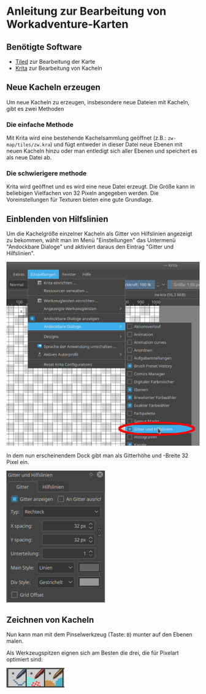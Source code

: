 # Anleitung zur Bearbeitung von Workadventure-Karten

## Benötigte Software

* [Tiled](https://www.mapeditor.org/) zur Bearbeitung der Karte
* [Krita](https://krita.org/en/) zur Bearbeitung von Kacheln

## Neue Kacheln erzeugen

Um neue Kacheln zu erzeugen, insbesondere neue Dateien mit Kacheln, gibt es
zwei Methoden

### Die einfache Methode

Mit Krita wird eine bestehende Kachelsammlung geöffnet (z.B.:
`zw-map/tiles/zw.kra`) und fügt entweder in dieser Datei neue Ebenen mit neuen
Kacheln hinzu oder man entledigt sich aller Ebenen und speichert es als neue
Datei ab.

### Die schwierigere methode

Krita wird geöffnet und es wird eine neue Datei erzeugt. Die Größe kann in
beliebigen Vielfachen von 32 Pixeln angegeben werden. Die Voreinstellungen für
Texturen bieten eine gute Grundlage.

## Einblenden von Hilfslinien

Um die Kachelgröße einzelner Kacheln als Gitter von Hilfslinien angezeigt zu
bekommen, wählt man im Menü "Einstellungen" das Untermenü "Andockbare Dialoge"
und aktiviert daraus den Eintrag "Gitter und Hilfslinien".

![Dock "Gitter und Hilfslinien"](tut_screenshots/dock_grid.png)

In dem nun erscheinendem Dock gibt man als Gitterhöhe und -Breite 32 Pixel ein.

![Einstellungen des Gitters](tut_screenshots/grid_settings.png)

## Zeichnen von Kacheln

Nun kann man mit dem Pinselwerkzeug (Taste: `B`) munter auf den Ebenen malen.

Als Werkzeugspitzen eignen sich am Besten die drei, die für Pixelart optimiert
sind:

![Pixel-Pinsel](tut_screenshots/pixelbrushes.png)
